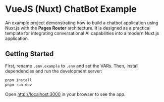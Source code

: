 # VueJS (Nuxt) ChatBot Example

An example project demonstrating how to build a chatbot application using Nuxt.js with the **Pages Router** architecture. It is designed as a practical template for integrating conversational AI capabilities into a modern Nuxt.js application.

## Getting Started

First, rename `.env.example` to `.env` and set the VARs. 
Then, install dependencies and run the development server:

```bash
pnpm install
pnpm run dev
```

Open [http://localhost:3000](http://localhost:3000) in your browser to see the app.
